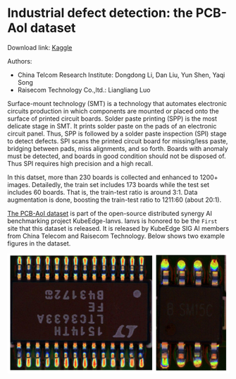 # Industrial defect detection: the PCB-AoI dataset 

Download link: [Kaggle](https://www.kaggle.com/datasets/kubeedgeianvs/pcb-aoi)

Authors: 
- China Telcom Research Institute: Dongdong Li, Dan Liu, Yun Shen, Yaqi Song 
- Raisecom Technology Co.,ltd.: Liangliang Luo

Surface-mount technology (SMT) is a technology that automates electronic circuits production in which components are mounted or placed onto the surface of printed circuit boards. Solder paste printing (SPP) is the most delicate stage in SMT. It prints solder paste on the pads of an electronic circuit panel. Thus, SPP is followed by a solder paste inspection (SPI) stage to detect defects. SPI scans the printed circuit board for missing/less paste, bridging between pads, miss alignments, and so forth. Boards with anomaly must be detected, and boards in good condition should not be disposed of. Thus SPI requires high precision and a high recall. 

In this datset, more than 230 boards is collected and enhanced to 1200+ images. Detailedly, the train set includes 173 boards while the test set includes 60 boards. That is, the train-test ratio is around 3:1. Data augmentation is done, boosting the train-test ratio to 1211:60 (about 20:1).

 [The PCB-AoI dataset](https://www.kaggle.com/datasets/kubeedgeianvs/pcb-aoi) is part of the open-source distributed synergy AI benchmarking project KubeEdge-Ianvs.  Ianvs is honored to be the ``First`` site that this dataset is released. It is released by KubeEdge SIG AI members from China Telecom and Raisecom Technology. Below shows two example figures in the dataset. 

![](images/PCB-AoI_example.png)